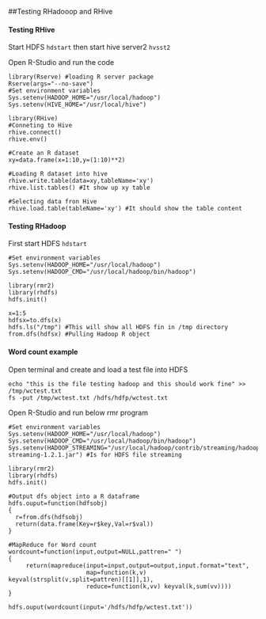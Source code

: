 ##Testing RHadooop and RHive

#### Testing RHive

Start HDFS ```hdstart``` then start hive server2 ```hvsst2```

Open R-Studio and run the code

```
library(Rserve) #loading R server package
Rserve(args="--no-save")
#Set environment variables
Sys.setenv(HADOOP_HOME="/usr/local/hadoop")
Sys.setenv(HIVE_HOME="/usr/local/hive")

library(RHive)
#Conneting to Hive
rhive.connect()
rhive.env()

#Create an R dataset 
xy=data.frame(x=1:10,y=(1:10)**2)

#Loading R dataset into hive
rhive.write.table(data=xy,tableName='xy')
rhive.list.tables() #It show up xy table

#Selecting data fron Hive
rhive.load.table(tableName='xy') #It should show the table content
```

#### Testing RHadoop

First start HDFS ```hdstart```

```
#Set environment variables
Sys.setenv(HADOOP_HOME="/usr/local/hadoop")
Sys.setenv(HADOOP_CMD="/usr/local/hadoop/bin/hadoop")

library(rmr2)
library(rhdfs)
hdfs.init()

x=1:5
hdfsx=to.dfs(x)
hdfs.ls("/tmp") #This will show all HDFS fin in /tmp directory
from.dfs(hdfsx) #Pulling Hadoop R object
```

#### Word count example

Open terminal and create and load a test file into HDFS
```
echo "this is the file testing hadoop and this should work fine" >> /tmp/wctest.txt
fs -put /tmp/wctest.txt /hdfs/hdfp/wctest.txt
```
Open R-Studio and run below rmr program
```
#Set environment variables
Sys.setenv(HADOOP_HOME="/usr/local/hadoop")
Sys.setenv(HADOOP_CMD="/usr/local/hadoop/bin/hadoop")
Sys.setenv(HADOOP_STREAMING="/usr/local/hadoop/contrib/streaming/hadoop-streaming-1.2.1.jar") #Is for HDFS file streaming

library(rmr2)
library(rhdfs)
hdfs.init()

#Output dfs object into a R dataframe
hdfs.ouput=function(hdfsobj)
{
  r=from.dfs(hdfsobj)
  return(data.frame(Key=r$key,Val=r$val))  
}

#MapReduce for Word count
wordcount=function(input,output=NULL,pattren=" ")
{
     return(mapreduce(input=input,output=output,input.format="text",
                      map=function(k,v) keyval(strsplit(v,split=pattren)[[1]],1),
                      reduce=function(k,vv) keyval(k,sum(vv))))
}

hdfs.ouput(wordcount(input='/hdfs/hdfp/wctest.txt'))
```
